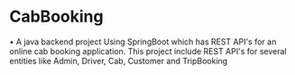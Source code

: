 # CabBooking
•	  A java backend project Using SpringBoot which has REST API's for an online cab booking application. This project include REST API's for several entities like Admin, Driver, Cab, Customer and TripBooking
